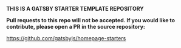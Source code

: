 **THIS IS A GATSBY STARTER TEMPLATE REPOSITORY**

**Pull requests to this repo will not be accepted. If you would like to contribute, please open a PR in the source repository:**

<https://github.com/gatsbyjs/homepage-starters>

